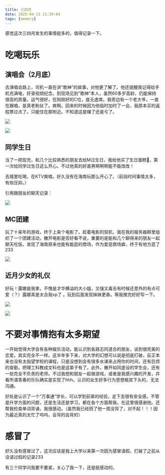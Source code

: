 ```yaml
---
title: 三四月
date: 2025-04-13 21:39:04
tags: [memory]
---
```


感觉这次三四月发生的事情挺多的，值得记录一下。

# 吃喝玩乐

## 演唱会（2月底）

去演唱会路上，司机一直在讲“歌神”的故事，对他更了解了。他还提醒我记得给手机充满电，好录视频纪念。到现场见到“歌神”本人，虽然60多岁高龄，仍能保持很高的质量。运气很好，在刚刚好的C位，座无虚席。我旁边有一个老大爷，一直在跟唱，是真老粉丝了。爽啊。回来的时候因为他临时加时了一会，我原本买的返程票过点了。只能住在那附近。不知道这是赚了还是亏了。

![](https://s2.loli.net/2025/04/13/5HeLd2GZkYjNt4K.jpg)

![](https://s2.loli.net/2025/04/13/wRXd2qJ97tNHiQz.jpg)

## 同学生日

当了一把现充，和几个比较熟悉的朋友去给M过生日，我给他买了生日蛋糕🍰，第一次给同学过生日这么开心。不过他真的好直男啊啊啊能不能改改！

去城里吃喝，在KTV爽唱，好久没有在海南玩那么开心了。（前段时间事情太多，有些压抑。）

引用跟朋友的聊天记录：

![](https://s2.loli.net/2025/04/13/AD8K93NeqJ7hSag.png)

## MC团建

玩了十来年的游戏，终于上来个电影了。趁着电影的契机，我在我的服务器群里组织了一个团建活动，撇开电影是否好看不说，重要的是能和几个聊得来的朋友一起聊天吃饭。发现了海南原来也能有能逛的商场，作为爱逛商场癖，终于有地方逛了233

![](https://s2.loli.net/2025/04/13/uBZpFAwW1KXHmyV.jpg)

## 近月少女的礼仪

好玩！露娜是我爹。不愧是才华横溢的大小姐，又强又毒舌有时候还意外的有点可爱（？）露娜真是太合我xp了 。玩到后面发现妹妹更香。等我推完好好写一下。

![](https://s2.loli.net/2025/04/13/fEWexRnLcOFky1Z.png)

![](https://s2.loli.net/2025/04/13/aT3D14sYSRPyG2k.png)

# 不要对事情抱有太多期望

一开始觉得大学会有各种娱乐活动，能认识到各路志同道合的朋友，谈到很完美的恋爱。其实完全不一样。这半年多下来，对大学的幻想可以说是彻底打破，反正本来也没有太指望学校的课程，只是没想到会有很多水课来占用你的时间，还有巨烦的查勤，把理工科教成文科也是这辈子有了。此外，撇开如同虚设的学生会，还有一些完全不负责的老师。不过我想和朋友一起做游戏，或者是我感兴趣的开发，并看所谓青春的乐队确实是实现了hhh。认识的女生好多行为思想极其下头的，无法沟通。

好处是认识了一个“万事通”学长，可以学到前辈的经验，走下去很有安全感。不管是升学方面的问题，还是生活还是学习，都在各个方面帮我，在这里很感谢他。还帮我检查单词背诵，我很感动。（虽然我已经鸽了他一周没背了，对不起！！！因为最近真的太忙了呜呜，会背的会背的）

# 感冒了

好久没有感冒过了，这次应该是我上大学以来第一次因为感冒请假，打破了之前从没请过假的记录233

有三个同学问我要不要紧，关心了我一下，还是挺感动的。
